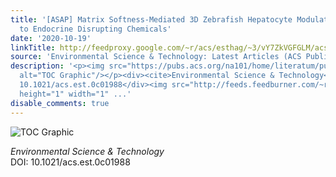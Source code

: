 ```yaml
---
title: '[ASAP] Matrix Softness-Mediated 3D Zebrafish Hepatocyte Modulates Response
  to Endocrine Disrupting Chemicals'
date: '2020-10-19'
linkTitle: http://feedproxy.google.com/~r/acs/esthag/~3/vY7ZkVGFGLM/acs.est.0c01988
source: 'Environmental Science & Technology: Latest Articles (ACS Publications)'
description: '<p><img src="https://pubs.acs.org/na101/home/literatum/publisher/achs/journals/content/esthag/0/esthag.ahead-of-print/acs.est.0c01988/20201019/images/medium/es0c01988_0007.gif"
  alt="TOC Graphic"/></p><div><cite>Environmental Science & Technology</cite></div><div>DOI:
  10.1021/acs.est.0c01988</div><img src="http://feeds.feedburner.com/~r/acs/esthag/~4/vY7ZkVGFGLM"
  height="1" width="1" ...'
disable_comments: true
---
```

<p><img src="https://pubs.acs.org/na101/home/literatum/publisher/achs/journals/content/esthag/0/esthag.ahead-of-print/acs.est.0c01988/20201019/images/medium/es0c01988_0007.gif" alt="TOC Graphic"/></p><div><cite>Environmental Science & Technology</cite></div><div>DOI: 10.1021/acs.est.0c01988</div><img src="http://feeds.feedburner.com/~r/acs/esthag/~4/vY7ZkVGFGLM" height="1" width="1" ...